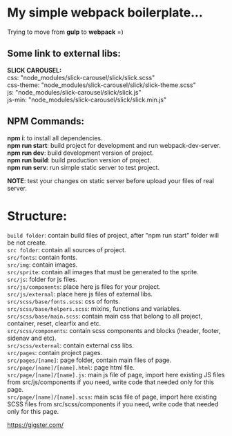 # My simple webpack boilerplate...
Trying to move from **gulp** to **webpack** =)<br>

## Some link to external libs: 

**SLICK CAROUSEL:**<br> 
css: "node_modules/slick-carousel/slick/slick.scss"<br>
css-theme: "node_modules/slick-carousel/slick/slick-theme.scss"<br>
js: "node_modules/slick-carousel/slick/slick.js"<br>
js-min: "node_modules/slick-carousel/slick/slick.min.js"<br>


## NPM Commands:
**npm i**: to install all dependencies.<br>
**npm run start**: build project for development and run webpack-dev-server.<br>
**npm run dev**: build development version of project.<br>
**npm run build**: build production version of project.<br>
**npm run serv**: run simple static server to test project.<br>

**NOTE**: test your changes on static server before upload your files of real server.<br>

# Structure:
`build folder`: contain build files of project, after "npm run start" folder will be not create.<br>
`src folder`: contain all sources of project.<br>
`src/fonts`: contain fonts.<br>
`src/img`: contain images.<br>
`src/sprite`: contain all images that must be generated to the sprite.<br>
`src/js`: folder for js files.<br>
`src/js/components`: place here js files for your project.<br>
`src/js/external`: place here js files of external libs.<br>
`src/scss/base/fonts.scss`: css of fonts.<br>
`src/scss/base/helpers.scss`: mixins, functions and variables.<br>
`src/scss/base/main.scss`: contain main css that belong to all project, container, reset, clearfix and etc.<br>
`src/scss/components`: contain scss components and blocks (header, footer, sidenav and etc).<br>
`src/scss/external`: contain external css libs.<br>
`src/pages`: contain project pages.<br>
`src/pages/[name]`: page folder, contain main files of page.<br>
`src/page/[name]/[name].html`: page html file.<br>
`src/page/[name]/[name].js`: main js file of page, import here existing JS files from src/js/components if you need, write code that needed only for this page.<br>
`src/page/[name]/[name].scss`: main scss file of page, import here existing SCSS files from src/scss/components if you need, write code that needed only for this page.<br>


<!-- examples -->

https://gigster.com/